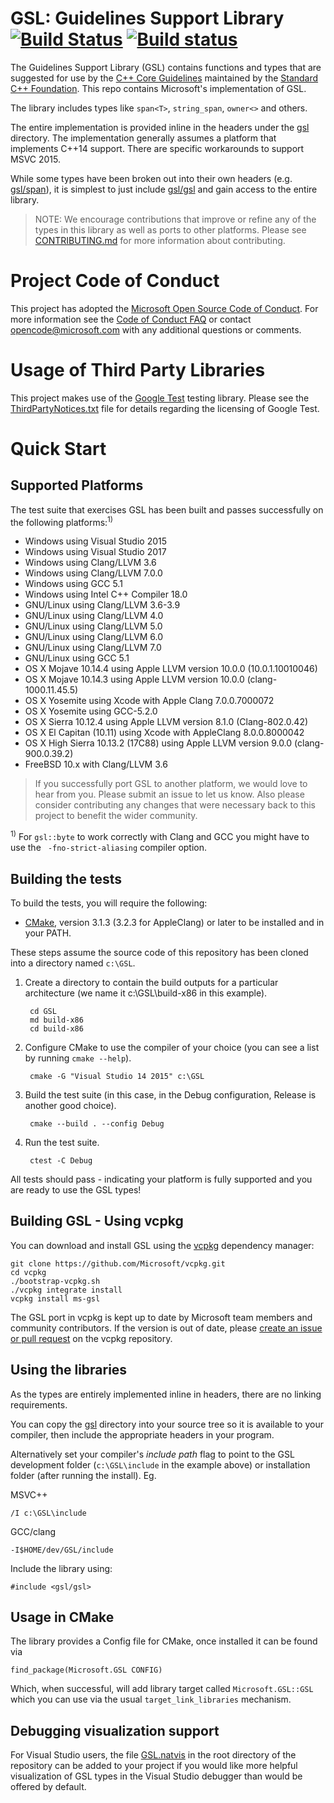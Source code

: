 # GSL: Guidelines Support Library [![Build Status](https://travis-ci.org/Microsoft/GSL.svg?branch=master)](https://travis-ci.org/Microsoft/GSL) [![Build status](https://ci.appveyor.com/api/projects/status/github/Microsoft/GSL?svg=true)](https://ci.appveyor.com/project/neilmacintosh/GSL)

The Guidelines Support Library (GSL) contains functions and types that are suggested for use by the
[C++ Core Guidelines](https://github.com/isocpp/CppCoreGuidelines) maintained by the [Standard C++ Foundation](https://isocpp.org).
This repo contains Microsoft's implementation of GSL.

The library includes types like `span<T>`, `string_span`, `owner<>` and others.

The entire implementation is provided inline in the headers under the [gsl](./include/gsl) directory. The implementation generally assumes a platform that implements C++14 support. There are specific workarounds to support MSVC 2015.

While some types have been broken out into their own headers (e.g. [gsl/span](./include/gsl/span)),
it is simplest to just include [gsl/gsl](./include/gsl/gsl) and gain access to the entire library.

> NOTE: We encourage contributions that improve or refine any of the types in this library as well as ports to
other platforms. Please see [CONTRIBUTING.md](CONTRIBUTING.md) for more information about contributing.

# Project Code of Conduct
This project has adopted the [Microsoft Open Source Code of Conduct](https://opensource.microsoft.com/codeofconduct/). For more information see the [Code of Conduct FAQ](https://opensource.microsoft.com/codeofconduct/faq/) or contact [opencode@microsoft.com](mailto:opencode@microsoft.com) with any additional questions or comments.

# Usage of Third Party Libraries
This project makes use of the [Google Test](https://github.com/google/gooletest) testing library. Please see the [ThirdPartyNotices.txt](ThirdPartyNotices.txt) file for details regarding the licensing of Google Test.

# Quick Start
## Supported Platforms
The test suite that exercises GSL has been built and passes successfully on the following platforms:<sup>1)</sup>

* Windows using Visual Studio 2015
* Windows using Visual Studio 2017
* Windows using Clang/LLVM 3.6
* Windows using Clang/LLVM 7.0.0
* Windows using GCC 5.1
* Windows using Intel C++ Compiler 18.0
* GNU/Linux using Clang/LLVM 3.6-3.9
* GNU/Linux using Clang/LLVM 4.0
* GNU/Linux using Clang/LLVM 5.0
* GNU/Linux using Clang/LLVM 6.0
* GNU/Linux using Clang/LLVM 7.0
* GNU/Linux using GCC 5.1
* OS X Mojave 10.14.4 using Apple LLVM version 10.0.0 (10.0.1.10010046)
* OS X Mojave 10.14.3 using Apple LLVM version 10.0.0 (clang-1000.11.45.5)
* OS X Yosemite using Xcode with Apple Clang 7.0.0.7000072
* OS X Yosemite using GCC-5.2.0
* OS X Sierra 10.12.4 using Apple LLVM version 8.1.0 (Clang-802.0.42)
* OS X El Capitan (10.11) using Xcode with AppleClang 8.0.0.8000042
* OS X High Sierra 10.13.2 (17C88) using Apple LLVM version 9.0.0 (clang-900.0.39.2)
* FreeBSD 10.x with Clang/LLVM 3.6

> If you successfully port GSL to another platform, we would love to hear from you. Please submit an issue to let us know. Also please consider
contributing any changes that were necessary back to this project to benefit the wider community.

<sup>1)</sup> For `gsl::byte` to work correctly with Clang and GCC you might have to use the ` -fno-strict-aliasing` compiler option.

## Building the tests
To build the tests, you will require the following:

* [CMake](http://cmake.org), version 3.1.3 (3.2.3 for AppleClang) or later to be installed and in your PATH.

These steps assume the source code of this repository has been cloned into a directory named `c:\GSL`.

1. Create a directory to contain the build outputs for a particular architecture (we name it c:\GSL\build-x86 in this example).

        cd GSL
        md build-x86
        cd build-x86

2. Configure CMake to use the compiler of your choice (you can see a list by running `cmake --help`).

        cmake -G "Visual Studio 14 2015" c:\GSL

3. Build the test suite (in this case, in the Debug configuration, Release is another good choice).

        cmake --build . --config Debug

4. Run the test suite.

        ctest -C Debug

All tests should pass - indicating your platform is fully supported and you are ready to use the GSL types!

## Building GSL - Using vcpkg

You can download and install GSL using the [vcpkg](https://github.com/Microsoft/vcpkg) dependency manager:

    git clone https://github.com/Microsoft/vcpkg.git
    cd vcpkg
    ./bootstrap-vcpkg.sh
    ./vcpkg integrate install
    vcpkg install ms-gsl

The GSL port in vcpkg is kept up to date by Microsoft team members and community contributors. If the version is out of date, please [create an issue or pull request](https://github.com/Microsoft/vcpkg) on the vcpkg repository.

## Using the libraries
As the types are entirely implemented inline in headers, there are no linking requirements.

You can copy the [gsl](./include/gsl) directory into your source tree so it is available
to your compiler, then include the appropriate headers in your program.

Alternatively set your compiler's *include path* flag to point to the GSL development folder (`c:\GSL\include` in the example above) or installation folder (after running the install). Eg.

MSVC++

    /I c:\GSL\include

GCC/clang

    -I$HOME/dev/GSL/include

Include the library using:

    #include <gsl/gsl>

## Usage in CMake

The library provides a Config file for CMake, once installed it can be found via

    find_package(Microsoft.GSL CONFIG)

Which, when successful, will add library target called `Microsoft.GSL::GSL` which you can use via the usual
`target_link_libraries` mechanism.

## Debugging visualization support
For Visual Studio users, the file [GSL.natvis](./GSL.natvis) in the root directory of the repository can be added to your project if you would like more helpful visualization of GSL types in the Visual Studio debugger than would be offered by default.
